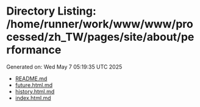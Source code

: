 # Directory Listing: /home/runner/work/www/www/processed/zh_TW/pages/site/about/performance
Generated on: Wed May  7 05:19:35 UTC 2025

- [README.md](README.md)
- [future.html.md](future.html.md)
- [history.html.md](history.html.md)
- [index.html.md](index.html.md)
